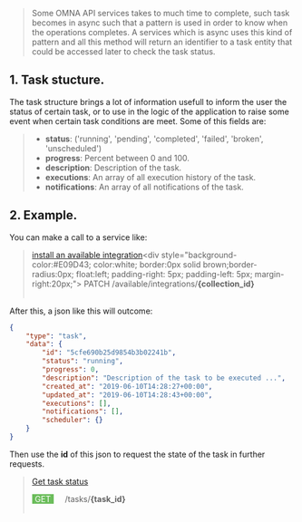 
> Some OMNA API services takes to much time to complete, such task becomes in async such that a pattern is used in order to know when the operations completes. A services which is async uses this kind of pattern and all this method will return an identifier to a task entity that could be accessed later to check the task status. 

## 1. Task stucture.
The task structure brings a lot of information usefull to inform the user the status of certain task, or to use in the logic of the application to raise some event when certain task conditions are meet. Some of this fields are:
> - <b>status</b>: ('running', 'pending', 'completed', 'failed', 'broken', 'unscheduled')
> - <b>progress</b>: Percent between 0 and 100.
> - <b>description</b>: Description of the task.
> - <b>executions</b>: An array of all execution history of the task.
> - <b>notifications</b>: An array of all notifications of the task.

## 2. Example.
You can make a call to a service like:
>[install an available integration](http://doc-api.omna.io/api-spec/#operation/install_available_integration_async_)<div style="background-color:#E09D43; color:white; border:0px solid brown;border-radius:0px; float:left; padding-right: 5px; padding-left: 5px; margin-right:20px;"> PATCH </div> /available/integrations/<b>{collection_id}</b></br> </br> 

After this, a json like this will outcome:
```json
{
	"type": "task",
	"data": {
		"id": "5cfe690b25d9854b3b02241b",
		"status": "running",
		"progress": 0,
		"description": "Description of the task to be executed ...",
		"created_at": "2019-06-10T14:28:27+00:00",
		"updated_at": "2019-06-10T14:28:43+00:00",
		"executions": [],
		"notifications": [],
		"scheduler": {}
	}
}
```
Then use the <b>id</b> of this json to request the state of the task in further requests.

 >[Get task status](http://doc-api.omna.io/api-spec/#operation/get_task)<div style="background-color:#6BBD5B; color:white; border:0px solid brown;border-radius:0px; float:left; padding-right: 5px; padding-left: 5px; margin-right:20px;"> GET </div> /tasks/<b>{task_id}</b> </br> </br> 